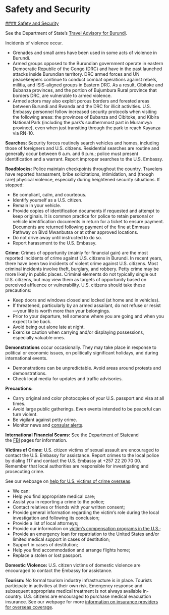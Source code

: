 # Safety and Security

[#### Safety and Security](javascript:void(0); "Safety and Security")

See the Department of State’s [Travel Advisory for Burundi](https://travel.state.gov/content/travel/en/international-travel/International-Travel-Country-Information-Pages/Burundi.html).

Incidents of violence occur.

* Grenades and small arms have been used in some acts of violence in Burundi.
* Armed groups opposed to the Burundian government operate in eastern Democratic Republic of the Congo (DRC) and have in the past launched attacks inside Burundian territory. DRC armed forces and UN peacekeepers continue to conduct combat operations against rebels, militia, and ISIS-aligned groups in Eastern DRC. As a result, Cibitoke and Bubanza provinces, and the portion of Bujumbura Rural province that borders DRC, are vulnerable to armed violence.
* Armed actors may also exploit porous borders and forested areas between Burundi and Rwanda and the DRC for illicit activities. U.S. Embassy personnel follow increased security protocols when visiting the following areas: the provinces of Bubanza and Cibitoke, and Kibira National Park (including the park’s southernmost part in Muramvya province), even when just transiting through the park to reach Kayanza via RN-10.

**Searches:** Security forces routinely search vehicles and homes, including those of foreigners and U.S. citizens. Residential searches are routine and generally occur between 6 a.m. and 6 p.m.; police must present identification and a warrant. Report improper searches to the U.S. Embassy.

**Roadblocks:** Police maintain checkpoints throughout the country. Travelers have reported harassment, bribe solicitations, intimidation, and (though rare) physical violence, especially during heightened security situations. If stopped:

* Be compliant, calm, and courteous.
* Identify yourself as a U.S. citizen.
* Remain in your vehicle.
* Provide copies of identification documents if requested and attempt to keep originals. It is common practice for police to retain personal or vehicle identification documents in return for a ticket to ensure payment. Documents are returned following payment of the fine at Emmaus Pathway on Blvd Mwanbutsa or at other approved locations.
* Do not drive away until instructed to do so.
* Report harassment to the U.S. Embassy.

**Crime:** Crimes of opportunity (mainly for financial gain) are the most reported incidents of crime against U.S. citizens in Burundi. In recent years, there have been two incidents of violent crime against U.S. citizens. Most criminal incidents involve theft, burglary, and robbery. Petty crime may be more likely in public places. Criminal elements do not typically single out U.S. citizens, but may view them as targets of opportunity based on perceived affluence or vulnerability. U.S. citizens should take these precautions:

* Keep doors and windows closed and locked (at home and in vehicles).
* If threatened, particularly by an armed assailant, do not refuse or resist—your life is worth more than your belongings.
* Prior to your departure, tell someone where you are going and when you expect to be back.
* Avoid being out alone late at night.
* Exercise caution when carrying and/or displaying possessions, especially valuable ones.

**Demonstrations** occur occasionally. They may take place in response to political or economic issues, on politically significant holidays, and during international events.

* Demonstrations can be unpredictable. Avoid areas around protests and demonstrations.
* Check local media for updates and traffic advisories.

**Precautions:**

* Carry original and color photocopies of your U.S. passport and visa at all times.
* Avoid large public gatherings. Even events intended to be peaceful can turn violent.
* Be vigilant against petty crime.
* Monitor news and [consular alerts](https://bi.usembassy.gov/u-s-citizen-services/security-and-travel-information/).

**International Financial Scams:** See the [Department of State](http://travel.state.gov/content/passports/english/emergencies/scams.html)and the [FBI](http://www.fbi.gov/scams-safety/fraud) pages for information.

**Victims of Crime:** U.S. citizen victims of sexual assault are encouraged to contact the U.S. Embassy for assistance. Report crimes to the local police by dialing 117 and contact the U.S. Embassy at +257 22 20 70 00. Remember that local authorities are responsible for investigating and prosecuting crime.

See our webpage on [help for U.S. victims of crime overseas](http://travel.state.gov/content/passports/en/emergencies/victims.html).

* We can:
* Help you find appropriate medical care;
* Assist you in reporting a crime to the police;
* Contact relatives or friends with your written consent;
* Provide general information regarding the victim’s role during the local investigation and following its conclusion;
* Provide a list of local attorneys;
* Provide our information on [victim’s compensation programs in the U.S.](http://travel.state.gov/content/passports/english/emergencies/victims.html);
* Provide an emergency loan for repatriation to the United States and/or limited medical support in cases of destitution;
* Support in cases of destitution;
* Help you find accommodation and arrange flights home;
* Replace a stolen or lost passport.

**Domestic Violence:** U.S. citizen victims of domestic violence are encouraged to contact the Embassy for assistance.

**Tourism:** No formal tourism industry infrastructure is in place. Tourists participate in activities at their own risk. Emergency response and subsequent appropriate medical treatment is not always available in-country. U.S. citizens are encouraged to purchase medical evacuation insurance. See our webpage for more [information on insurance providers for overseas coverage](http://travel.state.gov/content/passports/en/go/health/insurance-providers.html).
